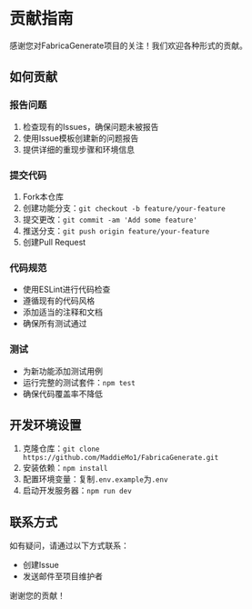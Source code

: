 # 贡献指南

感谢您对FabricaGenerate项目的关注！我们欢迎各种形式的贡献。

## 如何贡献

### 报告问题
1. 检查现有的Issues，确保问题未被报告
2. 使用Issue模板创建新的问题报告
3. 提供详细的重现步骤和环境信息

### 提交代码
1. Fork本仓库
2. 创建功能分支：`git checkout -b feature/your-feature`
3. 提交更改：`git commit -am 'Add some feature'`
4. 推送分支：`git push origin feature/your-feature`
5. 创建Pull Request

### 代码规范
- 使用ESLint进行代码检查
- 遵循现有的代码风格
- 添加适当的注释和文档
- 确保所有测试通过

### 测试
- 为新功能添加测试用例
- 运行完整的测试套件：`npm test`
- 确保代码覆盖率不降低

## 开发环境设置

1. 克隆仓库：`git clone https://github.com/MaddieMo1/FabricaGenerate.git`
2. 安装依赖：`npm install`
3. 配置环境变量：复制`.env.example`为`.env`
4. 启动开发服务器：`npm run dev`

## 联系方式

如有疑问，请通过以下方式联系：
- 创建Issue
- 发送邮件至项目维护者

谢谢您的贡献！